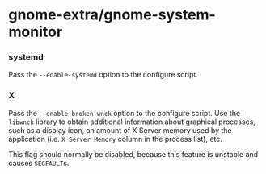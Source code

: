 # gnome-extra/gnome-system-monitor

### systemd
Pass the `--enable-systemd` option to the configure script.

### X
Pass the `--enable-broken-wnck` option to the configure script. Use the `libwnck` library to obtain additional information about graphical processes, such as a display icon, an amount of X Server memory used by the application (i.e. `X Server Memory` column in the process list), etc.

This flag should normally be disabled, because this feature is unstable and causes `SEGFAULT`s.
